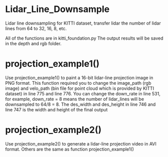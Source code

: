 # Lidar_Line_Downsample
Lidar line downsampling for KITTI dataset, transfer lidar the number of lidar lines from 64 to 32, 16, 8, etc.

All of the functions are in kitti_foundation.py
The output results will be saved in the depth and rgb folder.

# projection_example1()
Use projection_example1() to paint a 16-bit lidar-line projection image in PNG format. 
This function required you to change the image_path (rgb image) and velo_path (bin file for point cloud which is provided by KITTI dataset) in line 775 and line 776.
You can change the down_rate in line 531, for example, down_rate = 8 means the number of lidar_lines will be downsampled to 64/8 = 8.
The des_width and des_height in line 746 and line 747 is the width and height of the final output

# projection_example2()
Use projection_example2() to generate a lidar-line projection video in AVI format. 
Others are the same as function projection_example1()
